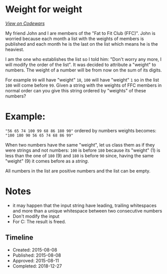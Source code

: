 # Weight for weight
[*View on Codewars*](https://www.codewars.com/kata/weight-for-weight)

My friend John and I are members of the "Fat to Fit Club (FFC)". John is worried because
each month a list with the weights of members is published and each month he is the last on the list
which means he is the heaviest. 

I am the one who establishes the list so I told him:
"Don't worry any more, I will modify the order of the list".
It was decided to attribute a "weight" to numbers. The weight of a number will be from now on
the sum of its digits. 

For example `99` will have "weight" `18`, `100` will have "weight"
`1` so in the list `100` will come before `99`.
Given a string with the weights of FFC members in normal order can you give this string ordered
by "weights" of these numbers?

# Example:

`"56 65 74 100 99 68 86 180 90"` ordered by numbers weights becomes: 
`"100 180 90 56 65 74 68 86 99"`

When two numbers have the same "weight", let us class them as if they were strings and not numbers:
`100` is before `180` because its "weight" (1) is less than the one of `180` (9)
and `180` is before `90` since, having the same "weight" (9)  it comes before as a *string*.

All numbers in the list are positive numbers and the list can be empty.

# Notes

- it may happen that the input string have leading, trailing whitespaces and more than a unique whitespace between two consecutive numbers
- Don't modify the input
- For C: The result is freed.


## Timeline
- Created: 2015-08-08
- Published: 2015-08-08
- Approved: 2015-08-11
- Completed: 2018-12-27